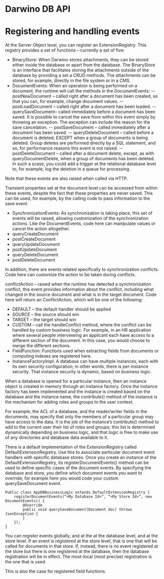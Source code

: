 Darwino DB API
=======================

# Registering and handling events
At the Server Object level, you can register an ExtensionRegistry. This registry provides a set of functions – currently a set of five:
-	BinaryStore: When Darwino stores attachments, they can be stored either inside the database or apart from the database. The BinaryStore is an interface that facilitates storing the attachments outside of the database by providing a set a CRUD methods. The attachments can be stored, for example, directly in the file system or in a CMS.
-	DocumentEvents: When an operation is being performed on a document, the runtime will call the methods in the DocumentEvents:
 --	postNewDocument – called right after a document has been created, so that you can, for example, change document values.
 --	postLoadDocument – called right after a document has been loaded.
 --	querySaveDocument– called immediately before a document has been saved. It is possible to cancel the save from within this event simply by throwing an exception. The exception can include the reason for the save cancelation.
 --	postSaveDocument – called immediately after a document has been saved.
 --	queryDeleteDocument – called before a document is deleted, EXCEPT when a group of documents is being deleted. Group deletes are performed directly by a SQL statement, and so, for performance reasons this event is not raised.
 --	postDeleteDocument – called after a document delete, except, as with queryDocumentDelete, when a group of documents has been deleted. In such a scase, you could add a trigger at the relational database level to, for example, log the deletion in a queue for processing.
 
 Note that these events are also raised when called via HTTP. 
 
 Transient properties set at the document level can be accessed from within these events, despite the fact that these properties are never saved. This can be used, for example, by the calling code to pass information to the save event.

-	SynchronizationEvents: As synchronization is taking place, this set of events will be raised, allowing customization of the synchronization actions. Like the DocumentEvents, code here can manipulate values or cancel the action altogether.
 - queryCreateDocument
 - postCreateDocument
 - queryUpdateDocument
 - postUpdateDocument
 - queryDeleteDocument
 - postDeleteDocument

 In addition, there are events related specifically to synchronization conflicts. Code here can customize the action to be taken during conflicts.

 conflictAction – raised when the runtime has detected a synchronization conflict, this event provides information about the conflict, including what changed in the source document and what is in the target document. Code here will return an ConflictAction, which will be one of the following: 
 -	DEFAULT – the default handler should be applied
 -	SOURCE – the source should win
 -	TARGET – the target should win
 -	CUSTOM – call the handleConflict method, where the conflict can be handled by custom business logic. For example, in an HR application where several people interviewing an applicant each have access to a different section of the document. In this case, you would choose to merge the different sections.
-	FieldFunction: Functions used when extracting fields from documents or computing indexes are registered here.
-	InstanceFactoryImpl: A database can have multiple instances, each with its own security configuration; in other words, there is per-instance security. That instance security is dynamic, based on business logic. 

 When a database is opened for a particular instance, then an instance object is created in memory through an instance factory. Once the instance factory has been implemented and the instance is created based on the database and the instance name, the contribute() method of the instance is the mechanism for adding roles and groups to the user context.

 For example, the ACL of a database, and the reader/writer fields in the documents, may specify that only the members of a particular group may have access to the data. It is the job of the instance’s contribute() method to add to the current user their list of roles and groups; this list is determined dynamically depending on business logic, and that logic is free to make use of any directories and database data available to it. 

There is a default implementation of the ExtensionRegistry called DefaultExtensionRegistry. Use this to associate particular document event handlers with specific database stores. Once you create an instance of the DefaultExtensionRegistry, its registerDocumentEvents() method can be used to define specific cases of the document events. By specifying the database and store, you define which document events you want to override; for example here you would code your custom querySaveDocument event.
```
Public class AppDBBusinessLogic extends DefaultExtensionRegistry {
	registerDocumentEvents(“<My Database Id>”, “<My Store Id>”, new DocumentEvents() {
		@Override
		public void querySaveDocument(Document doc) throws JsonException {
		}
	});
}
```

 You can register events globally, and at the at the database level, and at the store level. If an event is registered at the store level, that is one that will be called for documents in that store. If, instead, there is no event registered at the store but there is one registered at the database, then the database registration will be in effect. The most-local (most precise) registration is the one that is used.

 This is also the case for registered field functions.
